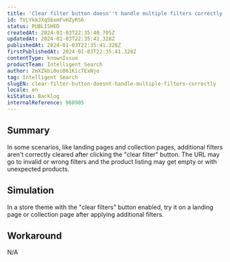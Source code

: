 ```yaml
---
title: 'Clear filter button doesn''t handle multiple filters correctly'
id: TVLYkkJXq5bxmFvHZyRS6
status: PUBLISHED
createdAt: 2024-01-03T22:35:40.705Z
updatedAt: 2024-01-03T22:35:41.328Z
publishedAt: 2024-01-03T22:35:41.328Z
firstPublishedAt: 2024-01-03T22:35:41.328Z
contentType: knownIssue
productTeam: Intelligent Search
author: 2mXZkbi0oi061KicTExNjo
tag: Intelligent Search
slugEN: clear-filter-button-doesnt-handle-multiple-filters-correctly
locale: en
kiStatus: Backlog
internalReference: 960905
---
```


## Summary


In some scenarios, like landing pages and collection pages, additional filters aren't correctly cleared after clicking the "clear filter" button. The URL may go to invalid or wrong filters and the product listing may get empty or with unexpected products.


##

## Simulation


In a store theme with the "clear filters" button enabled, try it on a landing page or collection page after applying additional filters.


##

## Workaround


N/A


